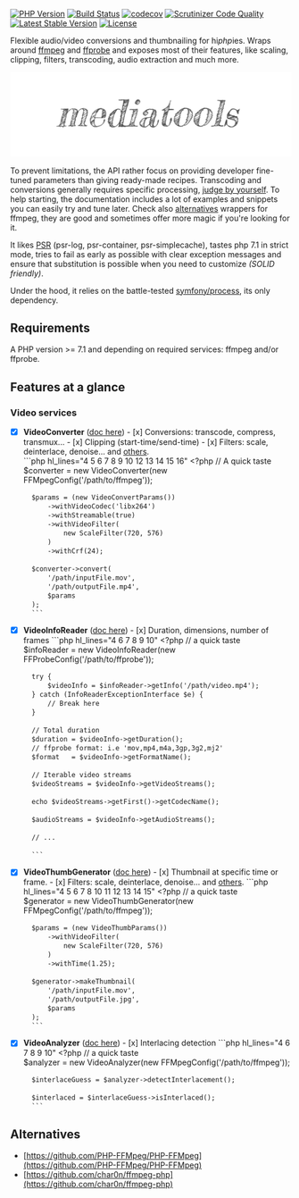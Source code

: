 [![PHP Version](https://img.shields.io/badge/php-7.1+-ff69b4.svg)](https://packagist.org/packages/soluble/mediatools)
[![Build Status](https://travis-ci.org/soluble-io/soluble-mediatools.svg?branch=master)](https://travis-ci.org/soluble-io/soluble-mediatools)
[![codecov](https://codecov.io/gh/soluble-io/soluble-mediatools/branch/master/graph/badge.svg)](https://codecov.io/gh/soluble-io/soluble-mediatools)
[![Scrutinizer Code Quality](https://scrutinizer-ci.com/g/soluble-io/soluble-mediatools/badges/quality-score.png?b=master)](https://scrutinizer-ci.com/g/soluble-io/soluble-mediatools/?branch=master)
[![Latest Stable Version](https://poser.pugx.org/soluble/mediatools/v/stable.svg)](https://packagist.org/packages/soluble/mediatools)
[![License](https://poser.pugx.org/soluble/mediatools/license.png)](https://packagist.org/packages/soluble/mediatools)

Flexible audio/video conversions and thumbnailing for hi*php*ies.
Wraps around [ffmpeg](https://www.ffmpeg.org/) and [ffprobe](https://www.ffmpeg.org/ffprobe.html)
and exposes most of their features, like scaling, clipping, filters, transcoding, audio extraction 
and much more.    

![Logo](./assets/images/mediatools.png)
 
To prevent limitations, the API rather focus on providing developer fine-tuned parameters 
than giving ready-made recipes. Transcoding and conversions generally
requires specific processing, [judge by yourself](./video-conversion-service/#notes).
To help starting, the documentation includes a lot of examples and snippets you
can easily try and tune later. Check also [alternatives](./#alternatives) wrappers
for ffmpeg, they are good and sometimes offer more magic if you're looking for it. 
     
It likes [PSR](https://www.php-fig.org/psr/) (psr-log, psr-container, psr-simplecache), tastes php 7.1 in strict mode, tries to fail as early as possible 
with clear exception messages and ensure that substitution is possible when you need to customize 
*(SOLID friendly)*.

Under the hood, it relies on the battle-tested [symfony/process](https://symfony.com/doc/current/components/process.html), its only dependency.      

## Requirements

A PHP version >= 7.1 and depending on required services: ffmpeg and/or ffprobe.

## Features at a glance

### Video services

- [x] **VideoConverter** ([doc here](./video-conversion-service.md))
      - [x] Conversions: transcode, compress, transmux...
      - [x] Clipping (start-time/send-time)
      - [x] Filters: scale, deinterlace, denoise... and [others](./video-filters.md).        
        ```php hl_lines="4 5 6 7 8 9 10 12 13 14 15 16"
        <?php // A quick taste            
        $converter = new VideoConverter(new FFMpegConfig('/path/to/ffmpeg'));
        
        $params = (new VideoConvertParams())
            ->withVideoCodec('libx264')    
            ->withStreamable(true)
            ->withVideoFilter(
                new ScaleFilter(720, 576)
            )
            ->withCrf(24);                  
            
        $converter->convert(
            '/path/inputFile.mov', 
            '/path/outputFile.mp4', 
            $params
        );           
        ```  
      
- [x] **VideoInfoReader** ([doc here](./video-info-service.md))
      - [x] Duration, dimensions, number of frames
        ```php hl_lines="4 6 7 8 9 10"
        <?php // a quick taste    
        $infoReader = new VideoInfoReader(new FFProbeConfig('/path/to/ffprobe'));
        
        try {
            $videoInfo = $infoReader->getInfo('/path/video.mp4');
        } catch (InfoReaderExceptionInterface $e) {
            // Break here
        }
        
        // Total duration
        $duration = $videoInfo->getDuration();        
        // ffprobe format: i.e 'mov,mp4,m4a,3gp,3g2,mj2'
        $format   = $videoInfo->getFormatName();
        
        // Iterable video streams
        $videoStreams = $videoInfo->getVideoStreams();
                
        echo $videoStreams->getFirst()->getCodecName();
        
        $audioStreams = $videoInfo->getAudioStreams();
        
        // ...
                
        ```  

- [x] **VideoThumbGenerator** ([doc here](./video-thumb-service.md))
      - [x] Thumbnail at specific time or frame.
      - [x] Filters: scale, deinterlace, denoise... and [others](./video-filters.md). 
        ```php hl_lines="4 5 6 7 8 10 11 12 13 14 15"
        <?php // a quick taste        
        $generator = new VideoThumbGenerator(new FFMpegConfig('/path/to/ffmpeg'));
        
        $params = (new VideoThumbParams())
            ->withVideoFilter(
                new ScaleFilter(720, 576)
            )        
            ->withTime(1.25);
            
        $generator->makeThumbnail(
            '/path/inputFile.mov', 
            '/path/outputFile.jpg', 
            $params
        );    
        ```  

- [x] **VideoAnalyzer** ([doc here](./video-detection-service.md))
      - [x] Interlacing detection
        ```php hl_lines="4 6 7 8 9 10"
        <?php // a quick taste        
        $analyzer = new VideoAnalyzer(new FFMpegConfig('/path/to/ffmpeg'));
        
        $interlaceGuess = $analyzer->detectInterlacement();
                    
        $interlaced = $interlaceGuess->isInterlaced();
        ```  
     

## Alternatives

- [https://github.com/PHP-FFMpeg/PHP-FFMpeg](https://github.com/PHP-FFMpeg/PHP-FFMpeg)
- [https://github.com/char0n/ffmpeg-php](https://github.com/char0n/ffmpeg-php) 


